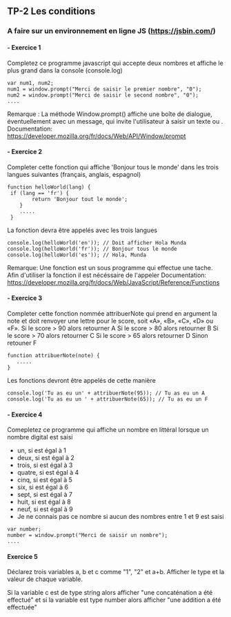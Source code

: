 ## TP-2 Les conditions

### A faire sur un environnement en ligne JS (https://jsbin.com/)

 #### -    Exercice 1

Completez ce programme javascript qui accepte deux nombres et affiche le plus grand dans la console (console.log)

```
var num1, num2;
num1 = window.prompt("Merci de saisir le premier nombre", "0");
num2 = window.prompt("Merci de saisir le second nombre", "0");
....
``` 
Remarque : La méthode Window.prompt() affiche une boîte de dialogue, éventuellement avec un message, qui invite l'utilisateur à saisir un texte ou .
Documentation: https://developer.mozilla.org/fr/docs/Web/API/Window/prompt


#### -    Exercice 2

Completer cette fonction qui affiche 'Bonjour tous le monde' dans les trois langues suivantes (français, anglais, espagnol)
```
function helloWorld(lang) {
 if (lang == 'fr') {
        return 'Bonjour tout le monde';
    }
    .....
 }
```

La fonction devra être appelés avec les trois langues
```
console.log(helloWorld('en')); // Doit afficher Hola Munda
console.log(helloWorld('fr')); // Bonjour tous le monde
console.log(helloWorld('es')); // Hola, Munda
``` 

Remarque: Une fonction est un sous programme qui effectue une tache. Afin d'utiliser la fonction il est nécéssaire de l'appeler
Documentation: https://developer.mozilla.org/fr/docs/Web/JavaScript/Reference/Functions


#### -    Exercice 3
Completer cette fonction nommée attribuerNote qui prend en argument la note et doit
renvoyer une lettre pour le score, soit «A», «B», «C», «D» ou «F».
Si le score > 90 alors retourner A
Si le score > 80 alors retourner B
Si le score > 70 alors retourner C
Si le score > 65 alors retourner D
Sinon retouner F

```
function attribuerNote(note) {
   .....
}
````

Les fonctions devront être appelés de cette manière
````
console.log('Tu as eu un' + attribuerNote(95)); // Tu as eu un A
console.log('Tu as eu un ' + attribuerNote(65)); // Tu as eu un F
`````

#### - Exercice 4 

Comepletez ce programme qui affiche un nombre en littéral lorsque un nombre digital est saisi

- un, si est égal à 1
- deux, si est égal à 2
- trois, si est égal à 3
- quatre, si est égal à 4
- cinq, si est égal à 5
- six, si est égal à 6
- sept, si est égal à 7
- huit, si est égal à 8
- neuf, si est égal à 9
- Je ne connais pas ce nombre si aucun des nombres entre 1 et 9 est saisi

```
var number;
number = window.prompt("Merci de saisir un nombre");
....
``` 

#### Exercice 5
Déclarez trois variables a, b et c comme "1", "2" et a+b. 
Afficher le type et la valeur de chaque variable. 

Si la variable c est de type string alors afficher "une concaténation a été effectué" et si la variable est type number alors afficher "une addition a été effectuée"

